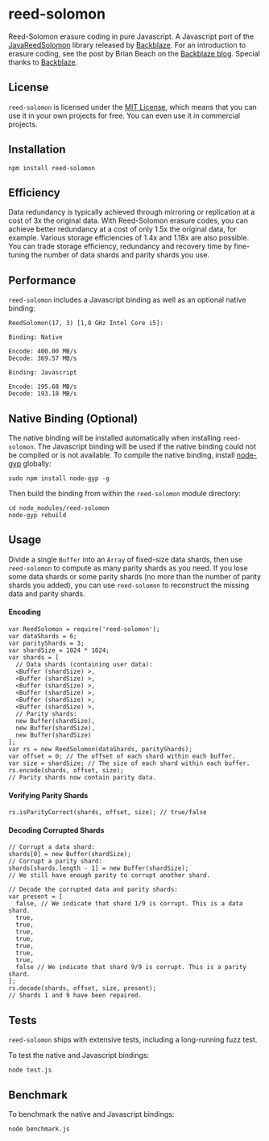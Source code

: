 # reed-solomon
Reed-Solomon erasure coding in pure Javascript. A Javascript port of the [JavaReedSolomon](https://github.com/Backblaze/JavaReedSolomon) library released by [Backblaze](http://backblaze.com). For an introduction to erasure coding, see the post by Brian Beach on the [Backblaze blog](https://www.backblaze.com/blog/reed-solomon/). Special thanks to [Backblaze](http://backblaze.com).

## License
`reed-solomon` is licensed under the [MIT License](https://en.wikipedia.org/wiki/MIT_License), which means that you can use it in your own projects for free. You can even use it in commercial projects.

## Installation
```
npm install reed-solomon
```

## Efficiency
Data redundancy is typically achieved through mirroring or replication at a cost of 3x the original data. With Reed-Solomon erasure codes, you can achieve better redundancy at a cost of only 1.5x the original data, for example. Various storage efficiencies of 1.4x and 1.18x are also possible. You can trade storage efficiency, redundancy and recovery time by fine-tuning the number of data shards and parity shards you use.

## Performance
`reed-solomon` includes a Javascript binding as well as an optional native binding:
```
ReedSolomon(17, 3) [1,8 GHz Intel Core i5]:

Binding: Native

Encode: 400.00 MB/s
Decode: 369.57 MB/s

Binding: Javascript

Encode: 195.68 MB/s
Decode: 193.18 MB/s
```

## Native Binding (Optional)
The native binding will be installed automatically when installing `reed-solomon`. The Javascript binding will be used if the native binding could not be compiled or is not available. To compile the native binding, install [node-gyp](https://www.npmjs.com/package/node-gyp) globally:
```
sudo npm install node-gyp -g
```
Then build the binding from within the `reed-solomon` module directory:
```
cd node_modules/reed-solomon
node-gyp rebuild
```

## Usage
Divide a single `Buffer` into an `Array` of fixed-size data shards, then use `reed-solomon` to compute as many parity shards as you need. If you lose some data shards or some parity shards (no more than the number of parity shards you added), you can use `reed-solomon` to reconstruct the missing data and parity shards.

#### Encoding
```
var ReedSolomon = require('reed-solomon');
var dataShards = 6;
var parityShards = 3;
var shardSize = 1024 * 1024;
var shards = [
  // Data shards (containing user data):
  <Buffer (shardSize) >,
  <Buffer (shardSize) >,
  <Buffer (shardSize) >,
  <Buffer (shardSize) >,
  <Buffer (shardSize) >,
  <Buffer (shardSize) >,
  // Parity shards:
  new Buffer(shardSize),
  new Buffer(shardSize),
  new Buffer(shardSize)
];
var rs = new ReedSolomon(dataShards, parityShards);
var offset = 0; // The offset of each shard within each buffer.
var size = shardSize; // The size of each shard within each buffer.
rs.encode(shards, offset, size);
// Parity shards now contain parity data.
```
#### Verifying Parity Shards
```
rs.isParityCorrect(shards, offset, size); // true/false
```
#### Decoding Corrupted Shards
```
// Corrupt a data shard:
shards[0] = new Buffer(shardSize);
// Corrupt a parity shard:
shards[shards.length - 1] = new Buffer(shardSize);
// We still have enough parity to corrupt another shard.

// Decode the corrupted data and parity shards:
var present = [
  false, // We indicate that shard 1/9 is corrupt. This is a data shard.
  true,
  true,
  true,
  true,
  true,
  true,
  true,
  false // We indicate that shard 9/9 is corrupt. This is a parity shard.
];
rs.decode(shards, offset, size, present);
// Shards 1 and 9 have been repaired.
```

## Tests
`reed-solomon` ships with extensive tests, including a long-running fuzz test.

To test the native and Javascript bindings:
```
node test.js
```

## Benchmark
To benchmark the native and Javascript bindings:
```
node benchmark.js
```

